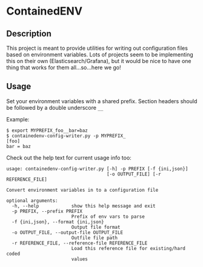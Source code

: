 # ContainedENV

## Description

This project is meant to provide utilities for writing out configuration files
based on environment variables.  Lots of projects seem to be implementing this
on their own (Elasticsearch/Grafana), but it would be nice to have one thing
that works for them all...so...here we go!

## Usage

Set your environment variables with a shared prefix.  Section headers should be
followed by a double underscore `__`

Example:
```
$ export MYPREFIX_foo__bar=baz
$ containedenv-config-writer.py -p MYPREFIX_
[foo]
bar = baz
```

Check out the help text for current usage info too:

```
usage: containedenv-config-writer.py [-h] -p PREFIX [-f {ini,json}]
                                     [-o OUTPUT_FILE] [-r REFERENCE_FILE]

Convert environment variables in to a configuration file

optional arguments:
  -h, --help            show this help message and exit
  -p PREFIX, --prefix PREFIX
                        Prefix of env vars to parse
  -f {ini,json}, --format {ini,json}
                        Output file format
  -o OUTPUT_FILE, --output-file OUTPUT_FILE
                        Outfile file path
  -r REFERENCE_FILE, --reference-file REFERENCE_FILE
                        Load this reference file for existing/hard coded
                        values
```
